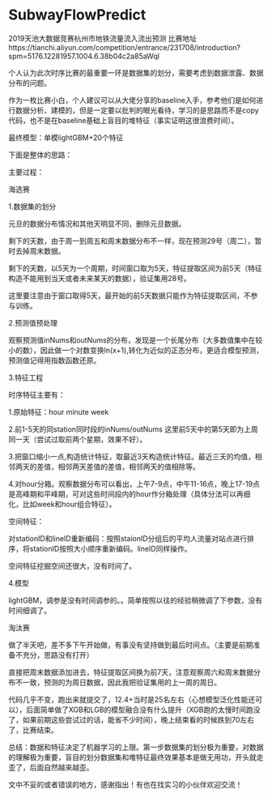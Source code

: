 # SubwayFlowPredict
2019天池大数据竞赛杭州市地铁流量流入流出预测 比赛地址https://tianchi.aliyun.com/competition/entrance/231708/introduction?spm=5176.12281957.1004.6.38b04c2a85aWql

个人认为此次时序比赛的最重要一环是数据集的划分，需要考虑到数据泄露、数据分布的问题。

作为一枚比赛小白，个人建议可以从大佬分享的baseline入手，参考他们是如何进行数据分析、建模的，但是一定要以批判的眼光看待，学习的是思路而不是copy代码，也不是在baseline基础上盲目的堆特征（事实证明这很浪费时间）。

最终模型：单模lightGBM+20个特征

下面是整体的思路：

主要过程：

海选赛



1.数据集的划分

元旦的数据分布情况和其他天明显不同，删除元旦数据。

剩下的天数，由于周一到周五和周末数据分布不一样，现在预测29号（周二），暂时去掉周末数据。

剩下的天数，以5天为一个周期，时间窗口取为5天，特征提取区间为前5天（特征构造不能用到当天或者未来某天的数据），验证集用28号。

这里要注意由于窗口取得5天，最开始的前5天数据只能作为特征提取区间，不参与训练。



2.预测值预处理

观察预测值inNums和outNums的分布，发现是一个长尾分布（大多数值集中在较小的数），因此做一个对数变换ln(x+1),转化为近似的正态分布，更适合模型预测，预测值记得用指数函数还原。



3.特征工程

时序特征主要有：

1.原始特征：hour  minute week

2.前1-5天的同station同时段的inNums/outNums   这里前5天中的第5天即为上周同一天（尝试过取前两个星期，效果不好）。

3.把窗口缩小一点,构造统计特征，取最近3天构造统计特征。最近三天的均值，相邻两天的差值，相邻两天差值的差值，相邻两天的值相除等。

4.对hour分箱。观察数据分布可以看出，上午7-9点，中午11-16点，晚上17-19点是高峰期和平峰期，可对这些时间段内的hour作分箱处理（具体分法可以再细化，比如week和hour组合特征）。



空间特征：

对stationID和lineID重新编码：按照staionID分组后的平均人流量对站点进行排序，将stationID按照大小顺序重新编码。lineID同样操作。

空间特征挖掘空间还很大，没有时间了。



4.模型

lightGBM，调参是没有时间调参的。。简单按照以往的经验稍微调了下参数，没有时间细调了。


淘汰赛

做了半天吧，差不多下午开始做，有事没有坚持做到最后时间点。（主要是前期准备不充分，思路没有打开）

直接把周末数据添加进去，特征提取区间换为前7天，注意观察周六和周末数据分布不一致，预测的为周日数据，因此我把验证集用的上一周的周日。

代码几乎不变，跑出来就提交了，12.4+当时是25名左右（心想模型泛化性能还可以），后面简单做了XGB和LGB的模型融合没有什么提升（XGB跑的太慢时间跑没了，如果前期这些尝试过的话，能省不少时间），晚上结束看的时候跌到70左右了，比赛结束。


总结：数据和特征决定了机器学习的上限。第一步数据集的划分极为重要，对数据的理解极为重要，盲目的划分数据集和堆特征最终效果基本是做无用功，开头就走歪了，后面自然越来越歪。

文中不妥的或者错误的地方，感谢指出！有也在找实习的小伙伴欢迎交流！
